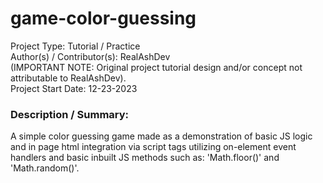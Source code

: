 # game-color-guessing

Project Type: Tutorial / Practice    
Author(s) / Contributor(s): RealAshDev    
(IMPORTANT NOTE: Original project tutorial design and/or concept not attributable to RealAshDev).     
Project Start Date: 12-23-2023    

### Description / Summary: 

A simple color guessing game made as a demonstration of basic JS logic and in page html integration via script tags utilizing on-element event handlers and basic inbuilt JS methods such as: 'Math.floor()' and 'Math.random()'.      